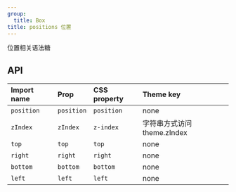 ```yaml
---
group:
  title: Box
title: positions 位置
---
```


位置相关语法糖

## API

| Import name | Prop       | CSS property | Theme key                   |
| :---------- | :--------- | :----------- | :-------------------------- |
| `position`  | `position` | `position`   | none                        |
| `zIndex`    | `zIndex`   | `z-index`    | 字符串方式访问 theme.zIndex |
| `top`       | `top`      | `top`        | none                        |
| `right`     | `right`    | `right`      | none                        |
| `bottom`    | `bottom`   | `bottom`     | none                        |
| `left`      | `left`     | `left`       | none                        |
